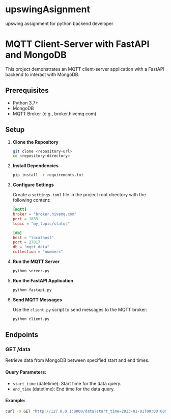 # upswingAsignment
upswing assignment for python backend developer 
# MQTT Client-Server with FastAPI and MongoDB

This project demonstrates an MQTT client-server application with a FastAPI backend to interact with MongoDB.

## Prerequisites

- Python 3.7+
- MongoDB
- MQTT Broker (e.g., broker.hivemq.com)

## Setup

1. **Clone the Repository**

    ```bash
    git clone <repository-url>
    cd <repository-directory>
    ```

2. **Install Dependencies**

    ```bash
    pip install -r requirements.txt
    ```

3. **Configure Settings**

    Create a `settings.toml` file in the project root directory with the following content:

    ```toml
    [mqtt]
    broker = "broker.hivemq.com"
    port = 1883
    topic = "my_topic/status"

    [db]
    host = "localhost"
    port = 27017
    db = "mqtt_data"
    collection = "numbers"
    ```

4. **Run the MQTT Server**

    ```bash
    python server.py
    ```

5. **Run the FastAPI Application**

    ```bash
    python fastapi.py
    ```

6. **Send MQTT Messages**

    Use the `client.py` script to send messages to the MQTT broker:

    ```bash
    python client.py
    ```

## Endpoints

### GET /data

Retrieve data from MongoDB between specified start and end times.

#### Query Parameters:

- `start_time` (datetime): Start time for the data query.
- `end_time` (datetime): End time for the data query.

#### Example:

```bash
curl -X GET "http://127.0.0.1:8000/data?start_time=2023-01-01T00:00:00&end_time=2023-12-31T23:59:59"

